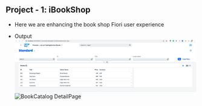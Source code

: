 ## Project - 1: iBookShop
- Here we are enhancing the book shop Fiori user experience 

- Output
![BookCatalog Overview](././assert/BookCatalogUIMaster.png)
![BookCatalog DetailPage](././assets/BookCatalogUIDetail.png)

